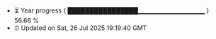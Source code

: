 - ⏳ Year progress { ████████████████▁▁▁▁▁▁▁▁▁▁▁▁▁▁ } 56.66 %
- ⏰ Updated on Sat, 26 Jul 2025 19:19:40 GMT

